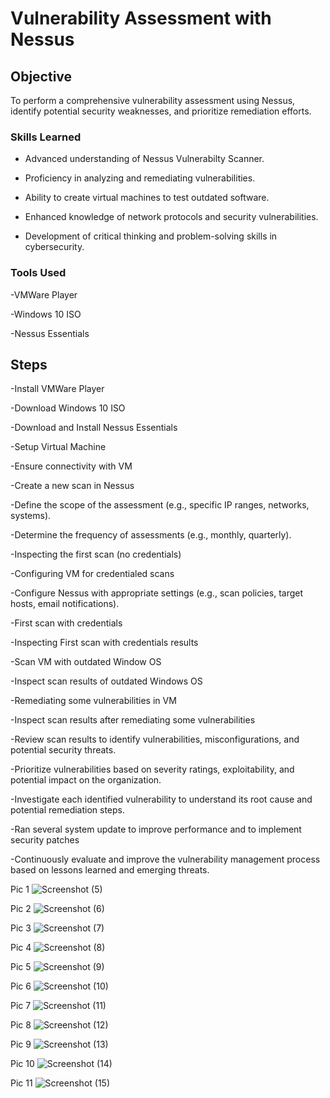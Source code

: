 # Vulnerability Assessment with Nessus


## Objective

To perform a comprehensive vulnerability assessment using Nessus, identify potential security weaknesses, and prioritize remediation efforts.


### Skills Learned

- Advanced understanding of Nessus Vulnerabilty Scanner.
  
- Proficiency in analyzing and remediating vulnerabilities.
  
- Ability to create virtual machines to test outdated software.
  
- Enhanced knowledge of network protocols and security vulnerabilities.
  
- Development of critical thinking and problem-solving skills in cybersecurity.

### Tools Used

 -VMWare Player
 
 -Windows 10 ISO
 
 -Nessus Essentials 

## Steps


 -Install VMWare Player
 
 -Download Windows 10 ISO
 
 -Download and Install Nessus Essentials
 
 -Setup Virtual Machine
 
 -Ensure connectivity with VM
 
 -Create a new scan in Nessus

 -Define the scope of the assessment (e.g., specific IP ranges, networks, systems).

 -Determine the frequency of assessments (e.g., monthly, quarterly).
 
 -Inspecting the first scan (no credentials)
 
 -Configuring VM for credentialed scans

 -Configure Nessus with appropriate settings (e.g., scan policies, target hosts, email notifications).
 
 -First scan with credentials
 
 -Inspecting First scan with credentials results
 
 -Scan VM with outdated Window OS 
 
 -Inspect scan results of outdated Windows OS
 
 -Remediating some vulnerabilities in VM
 
 -Inspect scan results after remediating some vulnerabilities

 -Review scan results to identify vulnerabilities, misconfigurations, and potential security threats.

 -Prioritize vulnerabilities based on severity ratings, exploitability, and potential impact on the organization.

 -Investigate each identified vulnerability to understand its root cause and potential remediation steps.

 -Ran several system update to improve performance and to implement security patches

 -Continuously evaluate and improve the vulnerability management process based on lessons learned and emerging threats.



Pic 1
![Screenshot (5)](https://github.com/ckeller1914/Detection-Lab/assets/116524804/87f28ab3-7c68-455b-8fd9-687a34df262a)

Pic 2
![Screenshot (6)](https://github.com/ckeller1914/Detection-Lab/assets/116524804/ef57ec6d-53aa-43e7-8efa-d72a57b2f1dd)

Pic 3
![Screenshot (7)](https://github.com/ckeller1914/Detection-Lab/assets/116524804/d52240fd-ca99-45b3-81be-60841ac3f97c)

Pic 4
![Screenshot (8)](https://github.com/ckeller1914/Detection-Lab/assets/116524804/b6d8f2cf-96bd-4f87-b4d9-d33fcdc7aea3)

Pic 5
![Screenshot (9)](https://github.com/ckeller1914/Detection-Lab/assets/116524804/26113883-2b5b-4220-9064-ed2a8948592f)

Pic 6
![Screenshot (10)](https://github.com/ckeller1914/Detection-Lab/assets/116524804/e7a1d97d-1d86-4afa-ae79-370efa17f757)

Pic 7
![Screenshot (11)](https://github.com/ckeller1914/Detection-Lab/assets/116524804/c791c8aa-0903-4f32-bfa7-77a419f3ebe8)

Pic 8
![Screenshot (12)](https://github.com/ckeller1914/Detection-Lab/assets/116524804/8c2880ca-00c5-4d76-b713-6b39e97d06d6)

Pic 9
![Screenshot (13)](https://github.com/ckeller1914/Detection-Lab/assets/116524804/b67a24e4-bef6-48af-9369-d2fe89bd416d)

Pic 10
![Screenshot (14)](https://github.com/ckeller1914/Detection-Lab/assets/116524804/09e8c50c-6a7f-405e-834a-cf1436e30148)

Pic 11
![Screenshot (15)](https://github.com/ckeller1914/Detection-Lab/assets/116524804/d06c1cc3-4b2a-4d32-9e81-b223a95dd043)
